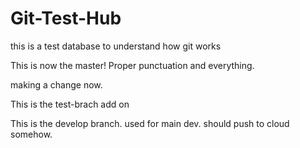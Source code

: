Git-Test-Hub
============

this is a test database to understand how git works

This is now the master! Proper punctuation and everything.

making a change now.

This is the test-brach add on

This is the develop branch. used for main dev. should push to cloud somehow.
